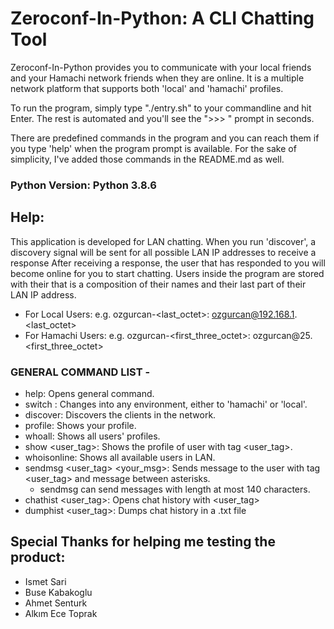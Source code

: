 # Zeroconf-In-Python: A CLI Chatting Tool

Zeroconf-In-Python provides you to communicate with your local friends and your Hamachi network friends when they are online.
It is a multiple network platform that supports both 'local' and 'hamachi' profiles.

To run the program, simply type "./entry.sh" to your commandline and hit Enter.
The rest is automated and you'll see the ">>> " prompt in seconds.

There are predefined commands in the program and you can reach them if you type 'help' when the program prompt is available.
For the sake of simplicity, I've added those commands in the README.md as well.

### Python Version: Python 3.8.6

## Help:

This application is developed for LAN chatting.
When you run 'discover', a discovery signal will be sent
for all possible LAN IP addresses to receive a response
After receiving a response, the user that has responded
to you will become online for you to start chatting.
Users inside the program are stored with their <user-tag>
that is a composition of their names and their last part
of their LAN IP address.
- For Local Users:
e.g. ozgurcan-<last_octet>: ozgurcan@192.168.1.<last_octet>
- For Hamachi Users:
e.g. ozgurcan-<first_three_octet>: ozgurcan@25.<first_three_octet>

### GENERAL COMMAND LIST -
- help: Opens general command.
- switch <env>: Changes into any environment, either to 'hamachi' or 'local'.
- discover: Discovers the clients in the network.
- profile: Shows your profile.
- whoall: Shows all users' profiles.
- show <user_tag>: Shows the profile of user with tag <user_tag>.
- whoisonline: Shows all available users in LAN.
- sendmsg <user_tag> <your_msg>: Sends message to the user with tag <user_tag> and message between asterisks.
    - sendmsg can send messages with length at most 140 characters.
- chathist <user_tag>: Opens chat history with <user_tag>
- dumphist <user_tag>: Dumps chat history in a .txt file

## Special Thanks for helping me testing the product:

- Ismet Sari
- Buse Kabakoglu
- Ahmet Senturk
- Alkım Ece Toprak